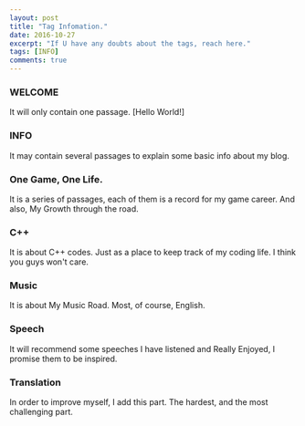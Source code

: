 ```yaml
---
layout: post
title: "Tag Infomation."
date: 2016-10-27
excerpt: "If U have any doubts about the tags, reach here."
tags: [INFO]
comments: true
---
```


### WELCOME

It will only contain one passage. [Hello World!] 

### INFO

It may contain several passages to explain some basic info about my blog.

### One Game, One Life.

It is a series of passages, each of them is a record for my game career. And also, My Growth through the road.

### C++

It is about C++ codes. Just as a place to keep track of my coding life. I think you guys won't care.

### Music

It is about My Music Road. Most, of course, English.

### Speech

It will recommend some speeches I have listened and Really Enjoyed, I promise them to be inspired.

### Translation

In order to improve myself, I add this part. The hardest, and the most challenging part.